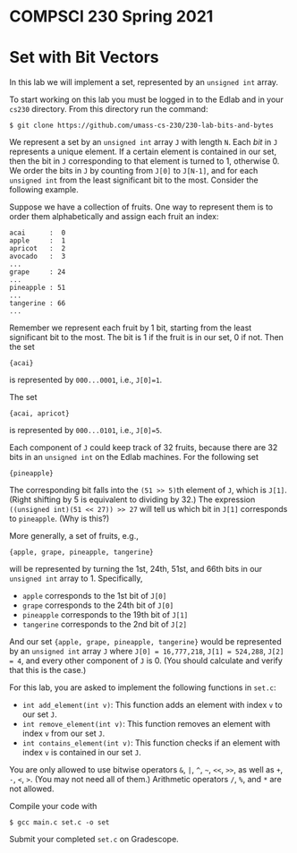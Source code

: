 # COMPSCI 230 Spring 2021
# Set with Bit Vectors

In this lab we will implement a set, represented by an `unsigned int` array.

To start working on this lab you must be logged in to the Edlab and in your
`cs230` directory. From this directory run the command:

```
$ git clone https://github.com/umass-cs-230/230-lab-bits-and-bytes
```

We represent a set by an `unsigned int` array `J` with length `N`. Each *bit*
in `J` represents a unique element. If a certain element is contained in our
set, then the bit in `J` corresponding to that element is turned to 1, otherwise
0. We order the bits in `J` by counting from `J[0]` to `J[N-1]`, and for each
`unsigned int` from the least significant bit to the most. Consider the
following example.

Suppose we have a collection of fruits. One way to represent them is to order
them alphabetically and assign each fruit  an index:

```
acai      :  0
apple     :  1
apricot   :  2
avocado   :  3
...
grape     : 24
...
pineapple : 51
...
tangerine : 66
...
```

Remember we represent each fruit by 1 bit, starting from the least significant
bit to the most. The bit is 1 if the fruit is in our set, 0 if not. Then the set 

```
{acai}
```
is represented by `000...0001`, i.e., `J[0]=1`.

The set

```
{acai, apricot}
```
is represented by `000...0101`, i.e., `J[0]=5`.

Each component of `J` could keep track of 32 fruits, because there are 32 bits in an
`unsigned int` on the Edlab machines. For the following set

```
{pineapple}
```
The corresponding bit falls into the `(51 >> 5)`th element of `J`, which is
`J[1]`. (Right shifting by 5 is equivalent to dividing by 32.) The expression
`((unsigned int)(51 << 27)) >> 27` will tell us which bit in `J[1]` corresponds
to `pineapple`. (Why is this?) 

More generally, a set of fruits, e.g.,

```
{apple, grape, pineapple, tangerine}
```
will be represented by turning the 1st, 24th, 51st, and 66th bits in our `unsigned
int` array to 1. Specifically,

* `apple` corresponds to the 1st bit of `J[0]`
* `grape` corresponds to the 24th bit of `J[0]`
* `pineapple` corresponds to the 19th bit of `J[1]`
* `tangerine` corresponds to the 2nd bit of `J[2]`

And our set `{apple, grape, pineapple, tangerine}` would be represented by an
`unsigned int` array `J` where `J[0] = 16,777,218`, `J[1] = 524,288`, `J[2] =
4`, and every other component of `J` is 0. (You should calculate and verify that
this is the case.)

For this lab, you are asked to implement the following functions in `set.c`:

* `int add_element(int v)`: This function adds an element with index `v`
 to our set `J`. 
* `int remove_element(int v)`: This function removes an element with
 index `v` from our set `J`.
* `int contains_element(int v)`: This function checks if an element with
 index `v` is contained in our set `J`.

You are only allowed to use bitwise operators `&`, `|`, `^`, `~`, `<<`, `>>`, as
well as `+`, `-`, `<`, `>`. (You may not need all of them.) Arithmetic operators `/`,
`%`, and  `*` are not allowed.

Compile your code with
```
$ gcc main.c set.c -o set
```

Submit your completed `set.c` on Gradescope.
